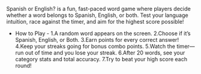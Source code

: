 Spanish or English? is a fun, fast-paced word game where players decide whether a word belongs to Spanish, English, or both.
Test your language intuition, race against the timer, and aim for the highest score possible!
- How to Play - 
1.A random word appears on the screen.
2.Choose if it’s Spanish, English, or Both.
3.Earn points for every correct answer!
4.Keep your streaks going for bonus combo points.
5.Watch the timer—run out of time and you lose your streak.
6.After 20 words, see your category stats and total accuracy.
7.Try to beat your high score each round!
